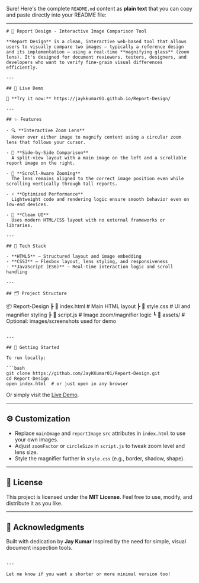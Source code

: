 Sure! Here's the complete `README.md` content as **plain text** that you can copy and paste directly into your README file:

---

```
# 📝 Report Design - Interactive Image Comparison Tool

**Report Design** is a clean, interactive web-based tool that allows users to visually compare two images — typically a reference design and its implementation — using a real-time **magnifying glass** (zoom lens). It's designed for document reviewers, testers, designers, and developers who want to verify fine-grain visual differences efficiently.

---

## 🔗 Live Demo

🎯 **Try it now:** https://jaykkumar01.github.io/Report-Design/

---

## ✨ Features

- 🔍 **Interactive Zoom Lens**  
  Hover over either image to magnify content using a circular zoom lens that follows your cursor.
  
- 📄 **Side-by-Side Comparison**  
  A split-view layout with a main image on the left and a scrollable report image on the right.

- 📜 **Scroll-Aware Zooming**  
  The lens remains aligned to the correct image position even while scrolling vertically through tall reports.

- ⚡ **Optimized Performance**  
  Lightweight code and rendering logic ensure smooth behavior even on low-end devices.

- 🎨 **Clean UI**  
  Uses modern HTML/CSS layout with no external frameworks or libraries.

---

## 🧰 Tech Stack

- **HTML5** — Structured layout and image embedding
- **CSS3** — Flexbox layout, lens styling, and responsiveness
- **JavaScript (ES6)** — Real-time interaction logic and scroll handling

---

## 🗂️ Project Structure

```

📦 Report-Design
┣ 📄 index.html             # Main HTML layout
┣ 📄 style.css              # UI and magnifier styling
┣ 📄 script.js              # Image zoom/magnifier logic
┗ 📁 assets/                # Optional: images/screenshots used for demo

````

---

## 🚀 Getting Started

To run locally:

```bash
git clone https://github.com/JayKKumar01/Report-Design.git
cd Report-Design
open index.html  # or just open in any browser
````

Or simply visit the [Live Demo](https://jaykkumar01.github.io/Report-Design/).

---

## ⚙️ Customization

* Replace `mainImage` and `reportImage` `src` attributes in `index.html` to use your own images.
* Adjust `zoomFactor` or `circleSize` in `script.js` to tweak zoom level and lens size.
* Style the magnifier further in `style.css` (e.g., border, shadow, shape).

---

## 🪪 License

This project is licensed under the **MIT License**.
Feel free to use, modify, and distribute it as you like.

---

## 🙌 Acknowledgments

Built with dedication by **Jay Kumar**
Inspired by the need for simple, visual document inspection tools.

```

---

Let me know if you want a shorter or more minimal version too!
```

